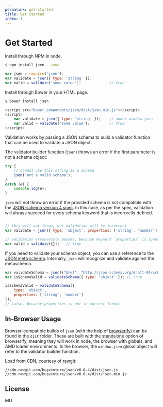 ```yaml
---
permalink: get-started
title: Get Started
index: 1
---
```

# Get Started

Install through NPM in node.

```bash
$ npm install jsen --save
```

```javascript
var jsen = require('jsen');
var validate = jsen({ type: 'string' });
var valid = validate('some value');             // true
```

Install through Bower in your HTML page.

```bash
$ bower install jsen
```

```javascript
<script src="bower_components/jsen/dist/jsen.min.js"></script>
<script>
    var validate = jsen({ type: 'string' });    // under window.jsen
    var valid = validate('some value');         // true
</script>
```

Validation works by passing a JSON schema to build a validator function that can be used to validate a JSON object.

The validator builder function (`jsen`) throws an error if the first parameter is not a schema object:

```javascript
try {
    // cannot use this string as a schema
    jsen('not a valid schema');
}
catch (e) {
    console.log(e);
}
```

`jsen` will not throw an error if the provided schema is not compatible with the [JSON-schema version 4 spec](http://json-schema.org/documentation.html). In this case, as per the spec, validation will always succeed for every schema keyword that is incorrectly defined.

```javascript

// this will not throw, but validation will be incorrect
var validate = jsen({ type: 'object', properties: ['string', 'number'] });

// validation erroneously passes, because keyword `properties` is ignored
var valid = validate({});   // true
```

If you need to validate your schema object, you can use a reference to the [JSON meta schema](http://json-schema.org/draft-04/schema). Internally, `jsen` will recognize and validate against the metaschema.

```javascript
var validateSchema = jsen({"$ref": "http://json-schema.org/draft-04/schema#"});
var isSchemaValid = validateSchema({ type: 'object' }); // true

isSchemaValid = validateSchema({
    type: 'object',
    properties: ['string', 'number']
});
// false, because properties is not in correct format
```

## In-Browser Usage

Browser-compatible builds of `jsen` (with the help of [browserify](http://npmjs.com/package/browserify)) can be found in the `dist` folder. These are built with the [standalone](https://github.com/substack/browserify-handbook#standalone) option of browserify, meaning they will work in node, the browser with globals, and AMD loader environments. In the browser, the `window.jsen` global object will refer to the validator builder function.

Load from CDN, courtesy of [rawgit](https://rawgit.com/):

```
//cdn.rawgit.com/bugventure/jsen/v0.6.4/dist/jsen.js
//cdn.rawgit.com/bugventure/jsen/v0.6.4/dist/jsen.min.js
```

## License

MIT

[travis-url]: https://travis-ci.org/bugventure/jsen
[travis-img]: https://travis-ci.org/bugventure/jsen.svg?branch=master
[npm-url]: https://www.npmjs.org/package/jsen
[npm-img]: https://nodei.co/npm/jsen.png?downloads=true
[downloads-img]: http://img.shields.io/npm/dm/jsen.svg
[coveralls-img]: https://img.shields.io/coveralls/bugventure/jsen.svg
[coveralls-url]: https://coveralls.io/r/bugventure/jsen
[istanbul]: https://www.npmjs.org/package/istanbul
[mocha]: http://mochajs.org/
[testling-img]: https://ci.testling.com/bugventure/jsen.png
[testling-url]: https://ci.testling.com/bugventure/jsen